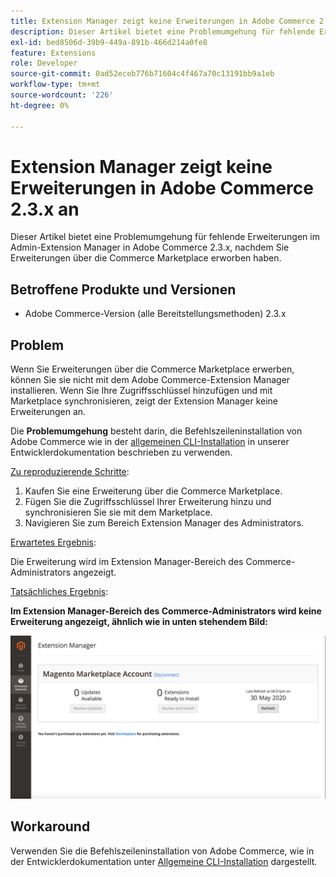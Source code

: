 ```yaml
---
title: Extension Manager zeigt keine Erweiterungen in Adobe Commerce 2.3.x an
description: Dieser Artikel bietet eine Problemumgehung für fehlende Erweiterungen im Admin-Extension Manager in Adobe Commerce 2.3.x, nachdem Sie Erweiterungen über die Commerce Marketplace erworben haben.
exl-id: bed8506d-39b9-449a-891b-466d214a0fe8
feature: Extensions
role: Developer
source-git-commit: 0ad52eceb776b71604c4f467a70c13191bb9a1eb
workflow-type: tm+mt
source-wordcount: '226'
ht-degree: 0%

---
```


# Extension Manager zeigt keine Erweiterungen in Adobe Commerce 2.3.x an

Dieser Artikel bietet eine Problemumgehung für fehlende Erweiterungen im Admin-Extension Manager in Adobe Commerce 2.3.x, nachdem Sie Erweiterungen über die Commerce Marketplace erworben haben.

## Betroffene Produkte und Versionen

* Adobe Commerce-Version (alle Bereitstellungsmethoden) 2.3.x

## Problem

Wenn Sie Erweiterungen über die Commerce Marketplace erwerben, können Sie sie nicht mit dem Adobe Commerce-Extension Manager installieren. Wenn Sie Ihre Zugriffsschlüssel hinzufügen und mit Marketplace synchronisieren, zeigt der Extension Manager keine Erweiterungen an.

Die **Problemumgehung** besteht darin, die Befehlszeileninstallation von Adobe Commerce wie in der [allgemeinen CLI-Installation](https://devdocs.magento.com/extensions/install/) in unserer Entwicklerdokumentation beschrieben zu verwenden.

<u>Zu reproduzierende Schritte</u>:

1. Kaufen Sie eine Erweiterung über die Commerce Marketplace.
1. Fügen Sie die Zugriffsschlüssel Ihrer Erweiterung hinzu und synchronisieren Sie sie mit dem Marketplace.
1. Navigieren Sie zum Bereich Extension Manager des Administrators.

<u>Erwartetes Ergebnis</u>:

Die Erweiterung wird im Extension Manager-Bereich des Commerce-Administrators angezeigt.

<u>Tatsächliches Ergebnis</u>:

**Im Extension Manager-Bereich des Commerce-Administrators wird keine Erweiterung angezeigt, ähnlich wie in unten stehendem Bild:**


![KB-607_Image_1.png](assets/KB-607_Image_1.png)

## Workaround

Verwenden Sie die Befehlszeileninstallation von Adobe Commerce, wie in der Entwicklerdokumentation unter [Allgemeine CLI-Installation](https://devdocs.magento.com/extensions/install/) dargestellt.
